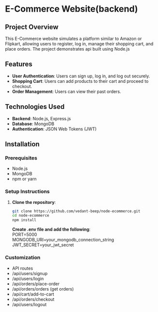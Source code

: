 # E-Commerce Website(backend)

## Project Overview

This E-Commerce website simulates a platform similar to Amazon or Flipkart, allowing users to register, log in, manage their shopping cart, and place orders. The project demonstrates api built using Node.js

## Features

- **User Authentication**: Users can sign up, log in, and log out securely.
- **Shopping Cart**: Users can add products to their cart and proceed to checkout.
- **Order Management**: Users can view their past orders.

## Technologies Used

- **Backend**: Node.js, Express.js
- **Database**: MongoDB
- **Authentication**: JSON Web Tokens (JWT)

## Installation

### Prerequisites

- Node.js
- MongoDB
- npm or yarn

### Setup Instructions

1. **Clone the repository**:
    ```bash
    git clone https://github.com/vedant-beep/node-ecommerce.git
    cd node-ecommerce
    npm install
    ```
    **Create .env file and add the following**:\
    PORT=5000\
    MONGODB_URI=your_mongodb_connection_string\
    JWT_SECRET=your_jwt_secret

### Customization
- API routes 
- /api/users/signup
- /api/users/login
- /api/orders/place-order
- /api/orders/orders (get orders)
- /api/cart/add-to-cart
- /api/orders/checkout
- /api/users/logout

